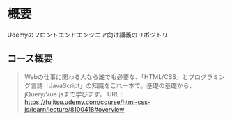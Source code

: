 # 概要
Udemyのフロントエンドエンジニア向け講義のリポジトリ

## コース概要
> Webの仕事に関わる人なら誰でも必要な、「HTML/CSS」とプログラミング言語「JavaScript」の知識をこれ一本で。基礎の基礎から、jQuery/Vue.jsまで学びます。
URL : https://fujitsu.udemy.com/course/html-css-js/learn/lecture/8100418#overview